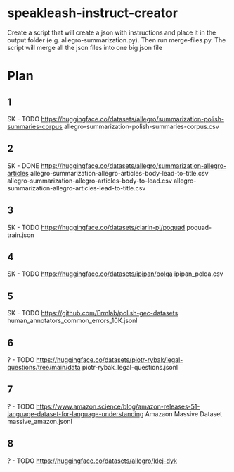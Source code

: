 # speakleash-instruct-creator

Create a script that will create a json with instructions and place it in the output folder (e.g. allegro-summarization.py). Then run merge-files.py. The script will merge all the json files into one big json file

# Plan
## 1 
SK - TODO
https://huggingface.co/datasets/allegro/summarization-polish-summaries-corpus
allegro-summarization-polish-summaries-corpus.csv

## 2
SK - DONE
https://huggingface.co/datasets/allegro/summarization-allegro-articles
allegro-summarization-allegro-articles-body-lead-to-title.csv
allegro-summarization-allegro-articles-body-to-lead.csv
allegro-summarization-allegro-articles-lead-to-title.csv

## 3
SK - TODO
https://huggingface.co/datasets/clarin-pl/poquad
poquad-train.json

## 4
SK - TODO
https://huggingface.co/datasets/ipipan/polqa
ipipan_polqa.csv

## 5
SK - TODO
https://github.com/Ermlab/polish-gec-datasets
human_annotators_common_errors_10K.jsonl

## 6
? - TODO
https://huggingface.co/datasets/piotr-rybak/legal-questions/tree/main/data
piotr-rybak_legal-questions.jsonl

## 7
? - TODO
https://www.amazon.science/blog/amazon-releases-51-language-dataset-for-language-understanding
Amazaon Massive Dataset
massive_amazon.jsonl

## 8
? - TODO
https://huggingface.co/datasets/allegro/klej-dyk
